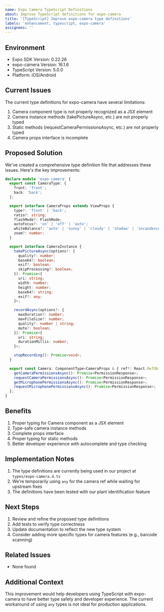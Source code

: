 ```yaml
---
name: Expo Camera TypeScript Definitions
about: Improve TypeScript definitions for expo-camera
title: '[TypeScript] Improve expo-camera type definitions'
labels: 'enhancement, typescript, expo-camera'
assignees: ''
---
```


## Environment
- Expo SDK Version: 0.22.26
- expo-camera Version: 16.1.6
- TypeScript Version: 5.0.0
- Platform: iOS/Android

## Current Issues
The current type definitions for expo-camera have several limitations:

1. Camera component type is not properly recognized as a JSX element
2. Camera instance methods (takePictureAsync, etc.) are not properly typed
3. Static methods (requestCameraPermissionsAsync, etc.) are not properly typed
4. Camera props interface is incomplete

## Proposed Solution
We've created a comprehensive type definition file that addresses these issues. Here's the key improvements:

```typescript
declare module 'expo-camera' {
  export const CameraType: {
    front: 'front';
    back: 'back';
  };

  export interface CameraProps extends ViewProps {
    type?: 'front' | 'back';
    ratio?: string;
    flashMode?: FlashMode;
    autoFocus?: 'on' | 'off' | 'auto';
    whiteBalance?: 'auto' | 'sunny' | 'cloudy' | 'shadow' | 'incandescent' | 'fluorescent';
    zoom?: number;
  }

  export interface CameraInstance {
    takePictureAsync(options?: {
      quality?: number;
      base64?: boolean;
      exif?: boolean;
      skipProcessing?: boolean;
    }): Promise<{
      uri: string;
      width: number;
      height: number;
      base64?: string;
      exif?: any;
    }>;

    recordAsync(options?: {
      maxDuration?: number;
      maxFileSize?: number;
      quality?: number | string;
      mute?: boolean;
    }): Promise<{
      uri: string;
      durationMillis: number;
    }>;

    stopRecording(): Promise<void>;
  }

  export const Camera: ComponentType<CameraProps & { ref?: React.RefObject<CameraInstance> }> & {
    getCameraPermissionsAsync(): Promise<PermissionResponse>;
    requestCameraPermissionsAsync(): Promise<PermissionResponse>;
    getMicrophonePermissionsAsync(): Promise<PermissionResponse>;
    requestMicrophonePermissionsAsync(): Promise<PermissionResponse>;
  };
}
```

## Benefits
1. Proper typing for Camera component as a JSX element
2. Type-safe camera instance methods
3. Complete props interface
4. Proper typing for static methods
5. Better developer experience with autocomplete and type checking

## Implementation Notes
1. The type definitions are currently being used in our project at `types/expo-camera.d.ts`
2. We're temporarily using `any` for the camera ref while waiting for upstream fixes
3. The definitions have been tested with our plant identification feature

## Next Steps
1. Review and refine the proposed type definitions
2. Add tests to verify type correctness
3. Update documentation to reflect the new type system
4. Consider adding more specific types for camera features (e.g., barcode scanning)

## Related Issues
- None found

## Additional Context
This improvement would help developers using TypeScript with expo-camera to have better type safety and developer experience. The current workaround of using `any` types is not ideal for production applications. 